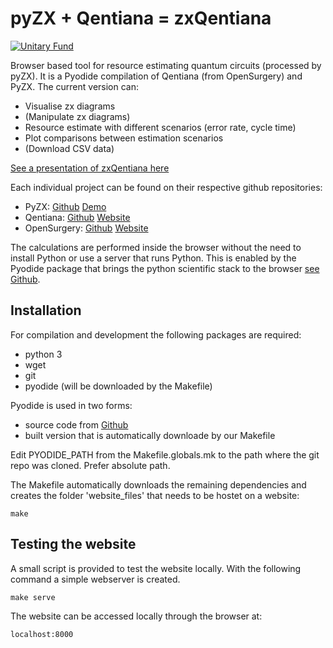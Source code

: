 # pyZX + Qentiana = zxQentiana

[![Unitary Fund](https://img.shields.io/badge/Supported%20By-UNITARY%20FUND-brightgreen.svg?style=for-the-badge)](http://unitary.fund)

Browser based tool for resource estimating quantum circuits (processed by pyZX). It is a Pyodide compilation of Qentiana (from OpenSurgery) and PyZX. The current version can:
- Visualise zx diagrams
- (Manipulate zx diagrams)
- Resource estimate with different scenarios (error rate, cycle time)
- Plot comparisons between estimation scenarios
- (Download CSV data)

<a href="https://docs.google.com/presentation/d/e/2PACX-1vQ3ikcnnLrruod0jHAHC5e-jBfwnwE07iwuUVT642E44odPCaa626p1jrFPPDV1ZJhOSM4y2R3dZjfR/pub?start=true&loop=false&delayms=5000&slide=id.g5b51ccc5bf_1_14" target="_blank">See a presentation of zxQentiana here</a>

Each individual project can be found on their respective github repositories:

- PyZX: [Github](https://github.com/Quantomatic/pyzx) [Demo](http://zxcalculus.com/pyzx.html)
- Qentiana: [Github](https://github.com/herr-d/qentiana) [Website](https://herr-d.github.io/qentiana/)
- OpenSurgery: [Github](https://github.com/alexandrupaler/opensurgery) [Website](https://alexandrupaler.github.io/opensurgery)

The calculations are performed inside the browser without the need to install Python or use a server that runs Python. This is enabled by the Pyodide package that brings the python scientific stack to the browser [see Github](https://github.com/iodide-project/pyodide).

## Installation
For compilation and development the following packages are required:

- python 3
- wget
- git
- pyodide (will be downloaded by the Makefile)

Pyodide is used in two forms:
- source code from [Github](git@github.com:iodide-project/pyodide.git)
- built version that is automatically downloade by our Makefile

Edit PYODIDE_PATH from the Makefile.globals.mk to the path where the git repo was cloned. Prefer absolute path.

The Makefile automatically downloads the remaining dependencies and creates the folder 'website_files' that needs to be hostet on a website:
```
make
```

## Testing the website

A small script is provided to test the website locally. With the following command a simple webserver is created.

```
make serve
```

The website can be accessed locally through the browser at:
```
localhost:8000
```
